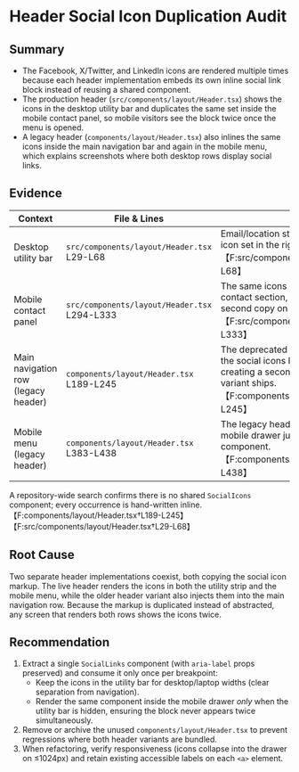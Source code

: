 # Header Social Icon Duplication Audit

## Summary
- The Facebook, X/Twitter, and LinkedIn icons are rendered multiple times because each header implementation embeds its own inline social link block instead of reusing a shared component.
- The production header (`src/components/layout/Header.tsx`) shows the icons in the desktop utility bar and duplicates the same set inside the mobile contact panel, so mobile visitors see the block twice once the menu is opened.
- A legacy header (`components/layout/Header.tsx`) also inlines the same icons inside the main navigation bar and again in the mobile menu, which explains screenshots where both desktop rows display social links.

## Evidence
| Context | File & Lines | Details |
| --- | --- | --- |
| Desktop utility bar | `src/components/layout/Header.tsx` L29-L68 | Email/location strip displays the full social icon set in the right-aligned cluster.【F:src/components/layout/Header.tsx†L29-L68】 |
| Mobile contact panel | `src/components/layout/Header.tsx` L294-L333 | The same icons repeat in the mobile-only contact section, so the menu renders a second copy on small screens.【F:src/components/layout/Header.tsx†L294-L333】 |
| Main navigation row (legacy header) | `components/layout/Header.tsx` L189-L245 | The deprecated header component mounts the social icons beside the desktop nav links, creating a second row of icons when this variant ships.【F:components/layout/Header.tsx†L189-L245】 |
| Mobile menu (legacy header) | `components/layout/Header.tsx` L383-L438 | The legacy header repeats the block inside its mobile drawer just like the production component.【F:components/layout/Header.tsx†L383-L438】 |

A repository-wide search confirms there is no shared `SocialIcons` component; every occurrence is hand-written inline.【F:components/layout/Header.tsx†L189-L245】【F:src/components/layout/Header.tsx†L29-L68】

## Root Cause
Two separate header implementations coexist, both copying the social icon markup. The live header renders the icons in both the utility strip and the mobile menu, while the older header variant also injects them into the main navigation row. Because the markup is duplicated instead of abstracted, any screen that renders both rows shows the icons twice.

## Recommendation
1. Extract a single `SocialLinks` component (with `aria-label` props preserved) and consume it only once per breakpoint:
   - Keep the icons in the utility bar for desktop/laptop widths (clear separation from navigation).
   - Render the same component inside the mobile drawer *only* when the utility bar is hidden, ensuring the block never appears twice simultaneously.
2. Remove or archive the unused `components/layout/Header.tsx` to prevent regressions where both header variants are bundled.
3. When refactoring, verify responsiveness (icons collapse into the drawer on ≤1024px) and retain existing accessible labels on each `<a>` element.